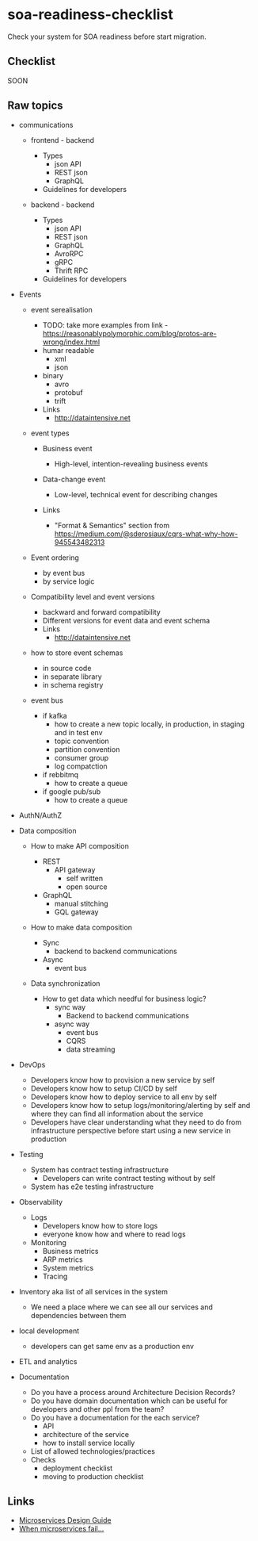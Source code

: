 # soa-readiness-checklist

Check your system for SOA readiness before start migration.

## Checklist

SOON


## Raw topics

* communications
  * frontend - backend
    * Types
      * json API
      * REST json
      * GraphQL
    * Guidelines for developers

  * backend - backend
    * Types
      * json API
      * REST json
      * GraphQL
      * AvroRPC
      * gRPC
      * Thrift RPC
    * Guidelines for developers

* Events
  * event serealisation
    * TODO: take more examples from link - https://reasonablypolymorphic.com/blog/protos-are-wrong/index.html
    * humar readable
      * xml
      * json
    * binary
      * avro
      * protobuf
      * trift
    * Links
      * http://dataintensive.net

  * event types
    * Business event
      * High-level, intention-revealing business events

    * Data-change event
      * Low-level, technical event for describing changes

    * Links
      * "Format & Semantics" section from https://medium.com/@sderosiaux/cqrs-what-why-how-945543482313

  * Event ordering
    * by event bus
    * by service logic

  * Compatibility level and event versions
    * backward and forward compatibility
    * Different versions for event data and event schema
    * Links
      * http://dataintensive.net

  * how to store event schemas
    * in source code
    * in separate library
    * in schema registry

  * event bus
    * if kafka
      * how to create a new topic locally, in production, in staging and in test env
      * topic convention
      * partition convention
      * consumer group
      * log compatction
    * if rebbitmq
      * how to create a queue
    * if google pub/sub
      * how to create a queue

* AuthN/AuthZ

* Data composition
  * How to make API composition
    * REST
      * API gateway
        * self written
        * open source
    * GraphQL
      * manual stitching
      * GQL gateway

  * How to make data composition
    * Sync
      * backend to backend communications
    * Async
      * event bus

  * Data synchronization
    * How to get data which needful for business logic?
      * sync way
        * Backend to backend communications
      * async way
        * event bus
        * CQRS
        * data streaming

* DevOps
  * Developers know how to provision a new service by self
  * Developers know how to setup CI/CD by self
  * Developers know how to deploy service to all env by self
  * Developers know how to setup logs/monitoring/alerting by self and where they can find all information about the service
  * Developers have clear understanding what they need to do from infrastructure perspective before start using a new service in production

* Testing
  * System has contract testing infrastructure
    * Developers can write contract testing without by self
  * System has e2e testing infrastructure

* Observability
  * Logs
    * Developers know how to store logs
    * everyone know how and where to read logs
  * Monitoring
    * Business metrics
    * ARP metrics
    * System metrics
    * Tracing

* Inventory aka list of all services in the system
  * We need a place where we can see all our services and dependencies between them

* local development
  * developers can get same env as a production env

* ETL and analytics

* Documentation
  * Do you have a process around Architecture Decision Records?
  * Do you have domain documentation which can be useful for developers and other ppl from the team?
  * Do you have a documentation for the each service?
    * API
    * architecture of the service
    * how to install service locally
  * List of allowed technologies/practices
  * Checks
    * deployment checklist
    * moving to production checklist


## Links

* [Microservices Design Guide](https://medium.com/platform-engineer/microservices-design-guide-eca0b799a7e8)
* [When microservices fail...](https://docs.google.com/spreadsheets/d/1vjnjAII_8TZBv2XhFHra7kEQzQpOHSZpFIWDjynYYf0/edit#gid=0)

